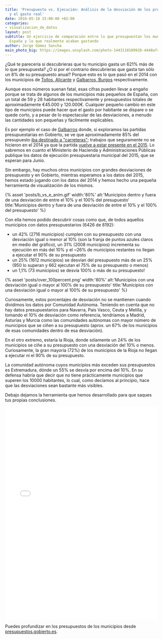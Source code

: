 ```yaml
---
title: 'Presupuesto vs. Ejecución: Análisis de la desviación de los presupuestos municipales
  y el gasto real'
date: 2016-05-18 15:00:00 +02:00
categories:
- visualizacion_de_datos
layout: post
subtitle: Un ejercicio de comparación entre lo que presupuestan los municipios de
  España y lo que realmente acaban gastando
author: Jorge Gómez Sancha
main_photo_big: https://images.unsplash.com/photo-1443110189928-4448af4a2bc5?ixlib=rb-0.3.5&q=70&fm=jpg&crop=entropy&w=1600&h=700&fit=crop&s=c196b4d48c998f817f60f28ff2564500
---
```


¿Qué te parecería si descubrieras que tu municipio gasta un 621% más de lo que presupuesta? ¿O si por el contrario descubrieras que gasta tan sólo un 8% de su presupuesto anual? Porque esto es lo que pasó en el 2014 con los municipios de [Tollos, Alicante](https://presupuestos.gobierto.es/places/tollos/2014) y [Galbarros, Burgos](https://presupuestos.gobierto.es/places/galbarros/2014) respectivamente.

Aunque esos números suenan fatal, esas cifras pueden llevar a engaño porque se trata de algunos de los municipios más pequeños de España, con un total de 59 y 28 habitantes respectivamente y presupuestos totales de aproximadamente €45.000 y 120.000€. Cualquier pequeño cambio en este tipo de municipios puede hacer que el gasto por habitante se dispare o se quede corto, y a pesar de lo espectacular de las desviaciones, a menudo las cantidades son pequeñas y fácilmente explicables.

Es por ejemplo el caso de [Galbarros](https://presupuestos.gobierto.es/places/galbarros/2014) donde, si exploramos las partidas presupuestarias en Gobierto, se ve que aproximadamente 85% del presupuesto [iba destinado a "carreteras"](https://presupuestos.gobierto.es/budget_lines/galbarros/2014/453/G/functional); trabajos que seguramente no se hicieron en el 2014 ya que la partida [vuelve a estar presente en el 2015](https://presupuestos.gobierto.es/budget_lines/galbarros/2015/453/G/functional). Lo sabremos en cuanto el Ministerio de Hacienda y Administraciones Públicas publique los datos de ejecución presupuestaria municipal del 2015, que se esperan para Junio.

Sin embargo, hay muchos otros municipios con grandes desviaciones de presupuesto y en Gobierto, mientras esperamos a los datos del 2015, hemos estado jugando con los datos del 2014 y hemos hecho una pequeña herramienta de visualización de los mismos.

{% asset 'posts/b_vs_e_anim.gif' width:'80%' alt:'Municipios dentro y fuera de una desviación de entre el 10% y el 100% del presupuesto' title:'Municipios dentro y fuera de una desviación de entre el 10% y el 100% del presupuesto' %}

Con ella hemos podido descubrir cosas como que, de todos aquellos municipios con datos presupuestarios (6426 de 8192):

* un 42% (2716 municipios) cumplen con su presupuesto con una desviación igual o menor al 10% (son la franja de puntos azules claros en medio del gráfico), un 31% (2008 municipios) incrementa su ejecución en más del 10% y el ~26% de municipios restantes no llegan a ejecutar el 90% de su presupuesto
* un 25% (1612 municipios) se desvían del presupuesto más de un 25% (950 lo superan y 662 ejecutan el 75% de su presupuesto o menos)
* un 1,1% (73 municipios) se desvía 100% o más de su presupuesto!

{% asset 'posts/over_100percent.png' width:'80%' alt:'Municipios con una desviación igual o mayor al 100% de su presupuesto' title:'Municipios con una desviación igual o mayor al 100% de su presupuesto' %}

Curiosamente, estos porcentajes de desviación no se mantienen cuando dividimos los datos por Comunidad Autónoma. Teniendo en cuenta que no hay datos presupuestarios para Navarra, País Vasco, Ceuta y Melilla, y tomando el 10% de desviación como referencia, tendríamos a Madrid, Asturias y Murcia como las comunidades autónomas con mayor número de municipios que se ciñen a su presupuesto (aprox. un 67% de los municipios de esas comunidades dentro de esa desviación).

En el otro extremo, estaría la Rioja, donde sólamente un 24% de los municipios se ciñe a su presupuesto con una desviación del 10% o menos. Curiosamente, la gran mayoría (72%) de los municipios de la Rioja no llegan a ejecutar ni el 90% de su presupuesto.

La comunidad autónoma cuyos municipios más exceden sus presupuestos es Extremadura, dónde un 55% se desvía por encima del 10%. En su defensa habría que decir que no tiene prácticamente municipios que superen los 10000 habitantes, lo cual, como decíamos al principio, hace que las desviaciones sean bastante más visibles.

Debajo dejamos la herramienta que hemos desarrollado para que saques tus propias conclusiones.


<script type="text/javascript" src="https://cdnjs.cloudflare.com/ajax/libs/iframe-resizer/3.5.3/iframeResizer.min.js"></script>
<iframe src="/pages/presus_vs_ejecucion_2014.html" class="min_full_wide" style="height:700px; width: 100%" frameborder="0" marginwidth="0" marginheight="0" scrolling="yes"></iframe>

Puedes profundizar en los presupuestos de los municipios desde <a href="http://presupuestos.gobierto.es">presupuestos.gobierto.es</a>.

<script type="text/javascript">iFrameResize( {heightCalculationMethod: 'documentElementOffset', checkOrigin:false}, 'iframe' );</script>
